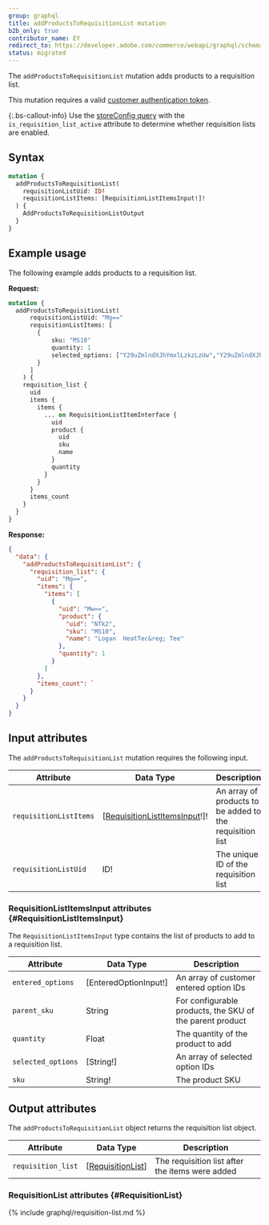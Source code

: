 ```yaml
---
group: graphql
title: addProductsToRequisitionList mutation
b2b_only: true
contributor_name: EY
redirect_to: https://developer.adobe.com/commerce/webapi/graphql/schema/b2b/requisition-list/mutations/add-products/
status: migrated
---
```

The `addProductsToRequisitionList` mutation adds products to a requisition list.

This mutation requires a valid [customer authentication token]({{page.baseurl}}/graphql/mutations/generate-customer-token.html).

{:.bs-callout-info}
Use the [storeConfig query]({{page.baseurl}}/graphql/queries/store-config.html) with the `is_requisition_list_active` attribute to determine whether requisition lists are enabled.

## Syntax

```graphql
mutation {
  addProductsToRequisitionList(
    requisitionListUid: ID!
    requisitionListItems: [RequisitionListItemsInput!]!
  ) {
    AddProductsToRequisitionListOutput
  }
}
```

## Example usage

The following example adds products to a requisition list.

**Request:**

``` graphql
mutation {
  addProductsToRequisitionList(
      requisitionListUid: "Mg=="
      requisitionListItems: [
        {
            sku: "MS10"
            quantity: 1
            selected_options: ["Y29uZmlndXJhYmxlLzkzLzUw","Y29uZmlndXJhYmxlLzE2MC8xNjg"]
        }
      ]
    ) {
    requisition_list {
      uid
      items {
        items {
          ... on RequisitionListItemInterface {
            uid
            product {
              uid
              sku
              name
            }
            quantity
          }
        }
      }
      items_count
    }
  }
}
```

**Response:**

``` json
{
  "data": {
    "addProductsToRequisitionList": {
      "requisition_list": {
        "uid": "Mg==",
        "items": {
          "items": [
            {
              "uid": "Mw==",
              "product": {
                "uid": "NTk2",
                "sku": "MS10",
                "name": "Logan  HeatTec&reg; Tee"
              },
              "quantity": 1
            }
          ]
        },
        "items_count": `
      }
    }
  }
}
```

## Input attributes

The `addProductsToRequisitionList` mutation requires the following input.

Attribute |  Data Type | Description
--- | --- | ---
`requisitionListItems`| [[RequisitionListItemsInput](#RequisitionListItemsInput)!]! | An array of products to be added to the requisition list
`requisitionListUid`| ID! | The unique ID of the requisition list

### RequisitionListItemsInput attributes {#RequisitionListItemsInput}

The `RequisitionListItemsInput` type contains the list of products to add to a requisition list.

Attribute |  Data Type | Description
--- | --- | ---
`entered_options` | [EnteredOptionInput!] | An array of customer entered option IDs
`parent_sku` | String | For configurable products, the SKU of the parent product
`quantity` | Float | The quantity of the product to add
`selected_options` | [String!] | An array of selected option IDs
`sku` | String! | The product SKU

## Output attributes

The `addProductsToRequisitionList` object returns the requisition list object.

Attribute |  Data Type | Description
--- | --- | ---
`requisition_list` | [[RequisitionList](#RequisitionList)] | The requisition list after the items were added

### RequisitionList attributes {#RequisitionList}

{% include graphql/requisition-list.md %}
